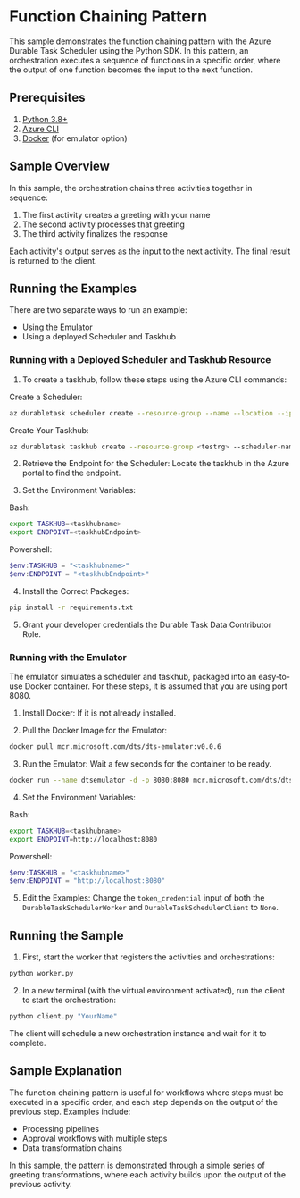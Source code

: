 # Function Chaining Pattern

This sample demonstrates the function chaining pattern with the Azure Durable Task Scheduler using the Python SDK. In this pattern, an orchestration executes a sequence of functions in a specific order, where the output of one function becomes the input to the next function.

## Prerequisites

1. [Python 3.8+](https://www.python.org/downloads/)
2. [Azure CLI](https://docs.microsoft.com/cli/azure/install-azure-cli)
3. [Docker](https://www.docker.com/products/docker-desktop/) (for emulator option)

## Sample Overview

In this sample, the orchestration chains three activities together in sequence:

1. The first activity creates a greeting with your name
2. The second activity processes that greeting
3. The third activity finalizes the response

Each activity's output serves as the input to the next activity. The final result is returned to the client.

## Running the Examples

There are two separate ways to run an example:

- Using the Emulator
- Using a deployed Scheduler and Taskhub

### Running with a Deployed Scheduler and Taskhub Resource

1. To create a taskhub, follow these steps using the Azure CLI commands:

Create a Scheduler:

```bash
az durabletask scheduler create --resource-group --name --location --ip-allowlist "[0.0.0.0/0]" --sku-capacity 1 --sku-name "Dedicated" --tags "{'myattribute':'myvalue'}"
```

Create Your Taskhub:

```bash
az durabletask taskhub create --resource-group <testrg> --scheduler-name <testscheduler> --name <testtaskhub>
```

2. Retrieve the Endpoint for the Scheduler: Locate the taskhub in the Azure portal to find the endpoint.

3. Set the Environment Variables:

Bash:
```bash
export TASKHUB=<taskhubname>
export ENDPOINT=<taskhubEndpoint>
```

Powershell:
```powershell
$env:TASKHUB = "<taskhubname>"
$env:ENDPOINT = "<taskhubEndpoint>"
```

4. Install the Correct Packages:
```bash
pip install -r requirements.txt
```

5. Grant your developer credentials the Durable Task Data Contributor Role.

### Running with the Emulator

The emulator simulates a scheduler and taskhub, packaged into an easy-to-use Docker container. For these steps, it is assumed that you are using port 8080.

1. Install Docker: If it is not already installed.

2. Pull the Docker Image for the Emulator:

```bash
docker pull mcr.microsoft.com/dts/dts-emulator:v0.0.6
```

3. Run the Emulator: Wait a few seconds for the container to be ready.

```bash
docker run --name dtsemulator -d -p 8080:8080 mcr.microsoft.com/dts/dts-emulator:v0.0.4
```

4. Set the Environment Variables:

Bash:
```bash
export TASKHUB=<taskhubname>
export ENDPOINT=http://localhost:8080
```

Powershell:
```powershell
$env:TASKHUB = "<taskhubname>"
$env:ENDPOINT = "http://localhost:8080"
```

5. Edit the Examples: Change the `token_credential` input of both the `DurableTaskSchedulerWorker` and `DurableTaskSchedulerClient` to `None`.

## Running the Sample

1. First, start the worker that registers the activities and orchestrations:

```bash
python worker.py
```

2. In a new terminal (with the virtual environment activated), run the client to start the orchestration:

```bash
python client.py "YourName"
```

The client will schedule a new orchestration instance and wait for it to complete.

## Sample Explanation

The function chaining pattern is useful for workflows where steps must be executed in a specific order, and each step depends on the output of the previous step. Examples include:

- Processing pipelines
- Approval workflows with multiple steps
- Data transformation chains

In this sample, the pattern is demonstrated through a simple series of greeting transformations, where each activity builds upon the output of the previous activity.

